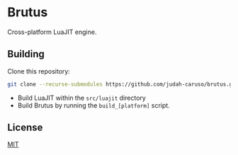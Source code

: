 # Brutus

Cross-platform LuaJIT engine.


## Building

Clone this repository:

```sh
git clone --recurse-submodules https://github.com/judah-caruso/brutus.git
```

- Build LuaJIT within the `src/luajit` directory
- Build Brutus by running the `build_[platform]` script.


## License

[MIT](./LICENSE)

